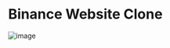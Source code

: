 # Binance Website Clone 

![image](https://github.com/AlisherBakhriev/Binance/assets/100483679/47a09b50-b0a6-411f-ab18-cc6b225da3bd)

